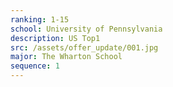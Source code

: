 ```yaml
---
ranking: 1-15
school: University of Pennsylvania
description: US Top1
src: /assets/offer_update/001.jpg
major: The Wharton School
sequence: 1
---
```

